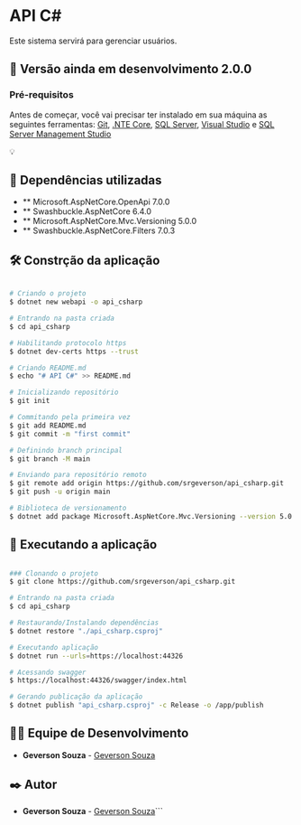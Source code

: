 # API C#
Este sistema servirá para gerenciar usuários.

## 📌 Versão ainda em desenvolvimento 2.0.0

### Pré-requisitos
Antes de começar, você vai precisar ter instalado em sua máquina as seguintes ferramentas:
[Git](https://git-scm.com), [.NTE Core](https://dotnet.microsoft.com/en-us/download), [SQL Server](https://www.microsoft.com/pt-br/sql-server/sql-server-downloads), [Visual Studio](https://visualstudio.microsoft.com/) e [SQL Server Management Studio](https://docs.microsoft.com/en-us/sql/ssms/download-sql-server-management-studio-ssms?view=sql-server-ver16)

💡

## 🚀 Dependências utilizadas
* ** Microsoft.AspNetCore.OpenApi 7.0.0
* ** Swashbuckle.AspNetCore 6.4.0
* ** Microsoft.AspNetCore.Mvc.Versioning 5.0.0
* ** Swashbuckle.AspNetCore.Filters 7.0.3

## 🛠️ Constrção da aplicação

```bash

# Criando o projeto
$ dotnet new webapi -o api_csharp

# Entrando na pasta criada
$ cd api_csharp

# Habilitando protocolo https
$ dotnet dev-certs https --trust

# Criando README.md 
$ echo "# API C#" >> README.md

# Inicializando repositório
$ git init

# Commitando pela primeira vez
$ git add README.md
$ git commit -m "first commit"

# Definindo branch principal
$ git branch -M main

# Enviando para repositório remoto
$ git remote add origin https://github.com/srgeverson/api_csharp.git
$ git push -u origin main

# Biblioteca de versionamento
$ dotnet add package Microsoft.AspNetCore.Mvc.Versioning --version 5.0.0

```

## 🎲 Executando a aplicação

```bash

### Clonando o projeto
$ git clone https://github.com/srgeverson/api_csharp.git

# Entrando na pasta criada
$ cd api_csharp

# Restaurando/Instalando dependências
$ dotnet restore "./api_csharp.csproj"

# Executando aplicação
$ dotnet run --urls=https://localhost:44326

# Acessando swagger
$ https://localhost:44326/swagger/index.html

# Gerando publicação da aplicação
$ dotnet publish "api_csharp.csproj" -c Release -o /app/publish

```

## 👨‍💻 Equipe de Desenvolvimento

* **Geverson Souza** - [Geverson Souza](https://www.linkedin.com/in/srgeverson/)

## ✒️ Autor

* **Geverson Souza** - [Geverson Souza](https://www.linkedin.com/in/srgeverson/)```